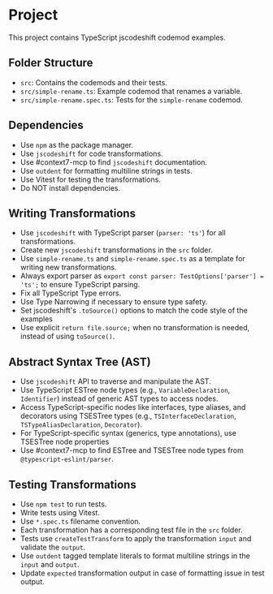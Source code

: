 # Project
This project contains TypeScript jscodeshift codemod examples.

## Folder Structure
- `src`: Contains the codemods and their tests.
- `src/simple-rename.ts`: Example codemod that renames a variable.
- `src/simple-rename.spec.ts`: Tests for the `simple-rename` codemod.

## Dependencies
- Use `npm` as the package manager.
- Use `jscodeshift` for code transformations.
- Use #context7-mcp to find `jscodeshift` documentation.
- Use `outdent` for formatting multiline strings in tests.
- Use Vitest for testing the transformations.
- Do NOT install dependencies.

## Writing Transformations
- Use `jscodeshift` with TypeScript parser (`parser: 'ts'`) for all transformations.
- Create new `jscodeshift` transformations in the `src` folder.
- Use `simple-rename.ts` and `simple-rename.spec.ts` as a template for writing new transformations.
- Always export parser as `export const parser: TestOptions['parser'] = 'ts';` to ensure TypeScript parsing.
- Fix all TypeScript Type errors.
- Use Type Narrowing if necessary to ensure type safety.
- Set jscodeshift's `.toSource()` options to match the code style of the examples
- Use explicit `return file.source;` when no transformation is needed, instead of using `toSource()`.

## Abstract Syntax Tree (AST)
- Use `jscodeshift` API to traverse and manipulate the AST.
- Use TypeScript ESTree node types (e.g., `VariableDeclaration`, `Identifier`) instead of generic AST types to access nodes.
- Access TypeScript-specific nodes like interfaces, type aliases, and decorators using TSESTree types (e.g., `TSInterfaceDeclaration`, `TSTypeAliasDeclaration`, `Decorator`).
- For TypeScript-specific syntax (generics, type annotations), use TSESTree node properties
- Use #context7-mcp to find ESTree and TSESTree node types from `@typescript-eslint/parser`.

## Testing Transformations
- Use `npm test` to run tests.
- Write tests using Vitest.
- Use `*.spec.ts` filename convention.
- Each transformation has a corresponding test file in the `src` folder.
- Tests use `createTestTransform` to apply the transformation `input` and validate the `output`.
- Use `outdent` tagged template literals to format multiline strings in the `input` and `output`.
- Update `expected` transformation output in case of formatting issue in test output.

